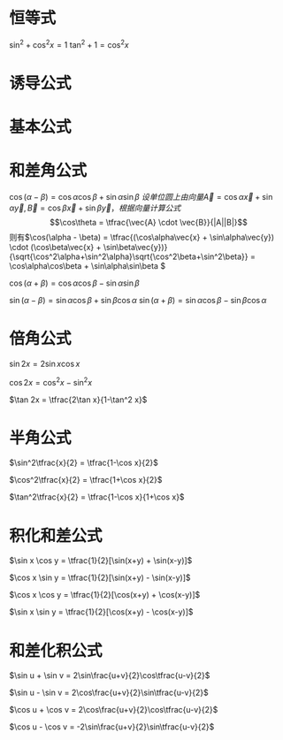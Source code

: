 # 恒等式
$\sin^2 + \cos^2 x = 1$
$\tan^2 + 1 = \cos^2 x$
# 诱导公式

# 基本公式

# 和差角公式
$\cos(\alpha - \beta) = \cos\alpha\cos\beta + \sin\alpha\sin\beta$
$设单位圆上由向量\vec{A} = \cos\alpha\vec{x} + \sin\alpha\vec{y},\vec{B} = \cos\beta\vec{x} + \sin\beta\vec{y}， 根据向量计算公式$
$$\cos\theta = \tfrac{\vec{A} \cdot \vec{B}}{|A||B|}$$
则有$\cos(\alpha - \beta) = \tfrac{(\cos\alpha\vec{x} + \sin\alpha\vec{y}) \cdot (\cos\beta\vec{x} + \sin\beta\vec{y})}{\sqrt{\cos^2\alpha+\sin^2\alpha}\sqrt{\cos^2\beta+\sin^2\beta}} = \cos\alpha\cos\beta + \sin\alpha\sin\beta $

$\cos(\alpha + \beta) = \cos\alpha\cos\beta - \sin\alpha\sin\beta$

$\sin(\alpha - \beta) = \sin\alpha\cos\beta + \sin\beta\cos\alpha$
$\sin(\alpha + \beta) = \sin\alpha\cos\beta - \sin\beta\cos\alpha$

# 倍角公式
$\sin 2x = 2\sin x \cos x$

$\cos 2x = \cos^2 x - \sin^2 x$

$\tan 2x = \tfrac{2\tan x}{1-\tan^2 x}$

# 半角公式
$\sin^2\tfrac{x}{2} = \tfrac{1-\cos x}{2}$

$\cos^2\tfrac{x}{2} = \tfrac{1+\cos x}{2}$

$\tan^2\tfrac{x}{2} = \tfrac{1-\cos x}{1+\cos x}$
# 积化和差公式
$\sin x \cos y = \tfrac{1}{2}[\sin(x+y) + \sin(x-y)]$

$\cos x \sin y = \tfrac{1}{2}[\sin(x+y) - \sin(x-y)]$

$\cos x \cos y = \tfrac{1}{2}[\cos(x+y) + \cos(x-y)]$

$\sin x \sin y = \tfrac{1}{2}[\cos(x+y) - \cos(x-y)]$


# 和差化积公式

$\sin u + \sin v = 2\sin\frac{u+v}{2}\cos\tfrac{u-v}{2}$

$\sin u - \sin v = 2\cos\frac{u+v}{2}\sin\tfrac{u-v}{2}$

$\cos u + \cos v = 2\cos\frac{u+v}{2}\cos\tfrac{u-v}{2}$

$\cos u - \cos v = -2\sin\frac{u+v}{2}\sin\tfrac{u-v}{2}$